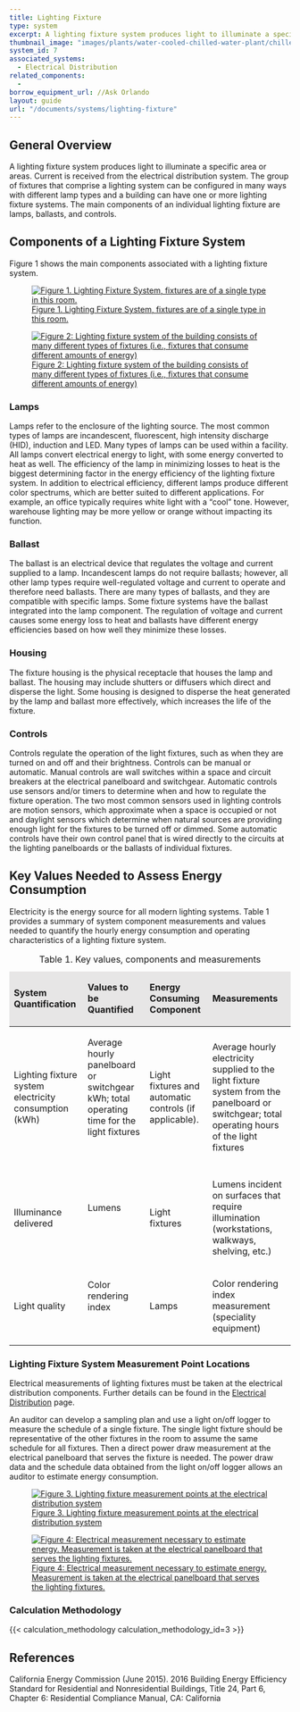 ```yaml
---
title: Lighting Fixture
type: system
excerpt: A lighting fixture system produces light to illuminate a specific area or areas.
thumbnail_image: "images/plants/water-cooled-chilled-water-plant/chilled-water-plant-overview.jpeg"
system_id: 7
associated_systems:
  - Electrical Distribution
related_components:
  - 
borrow_equipment_url: //Ask Orlando
layout: guide
url: "/documents/systems/lighting-fixture"
---
```


## General Overview

A lighting fixture system produces light to illuminate a specific area or areas. Current is received from the electrical distribution system. The group of fixtures that comprise a lighting system can be configured in many ways with different lamp types and a building can have one or more lighting fixture systems. The main components of an individual lighting fixture are lamps, ballasts, and controls. 

## Components of a Lighting Fixture System

Figure 1 shows the main components associated with a lighting fixture system. 

<a href="/images/systems/lighting-fixture/lighting fixture figure1.png">
    <figure class="figure mb-4 mt-3">
        <img src="/images/systems/lighting-fixture/lighting fixture figure1.png" class="figure-img img-fluid rounded" alt="Figure 1. Lighting Fixture System, fixtures are of a single type in this room.">
        <figcaption class="figure-caption text-left">Figure 1. Lighting Fixture System, fixtures are of a single type in this room.</figcaption>
    </figure>
</a>

<a href="/images/systems/lighting-fixture/lighting fixture figure2.png">
    <figure class="figure mb-4 mt-3">
        <img src="/images/systems/lighting-fixture/lighting fixture figure2.png" class="figure-img img-fluid rounded" alt="Figure 2: Lighting fixture system of the building consists of many different types of fixtures (i.e., fixtures that consume different amounts of energy)">
        <figcaption class="figure-caption text-left">Figure 2: Lighting fixture system of the building consists of many different types of fixtures (i.e., fixtures that consume different amounts of energy)</figcaption>
    </figure>
</a>

### Lamps

Lamps refer to the enclosure of the lighting source. The most common types of lamps are incandescent, fluorescent, high intensity discharge (HID), induction and LED. Many types of lamps can be used within a facility. All lamps convert electrical energy to light, with some energy converted to heat as well. The efficiency of the lamp in minimizing losses to heat is the biggest determining factor in the energy efficiency of the lighting fixture system. In addition to electrical efficiency, different lamps produce different color spectrums, which are better suited to different applications. For example, an office typically requires white light with a “cool” tone. However, warehouse lighting may be more yellow or orange without impacting its function.

### Ballast

The ballast is an electrical device that regulates the voltage and current supplied to a lamp.  Incandescent lamps do not require ballasts; however, all other lamp types require well-regulated voltage and current to operate and therefore need ballasts. There are many types of ballasts, and they are compatible with specific lamps. Some fixture systems have the ballast integrated into the lamp component. The regulation of voltage and current causes some energy loss to heat and ballasts have different energy efficiencies based on how well they minimize these losses.

### Housing

The fixture housing is the physical receptacle that houses the lamp and ballast. The housing may include shutters or diffusers which direct and disperse the light. Some housing is designed to disperse the heat generated by the lamp and ballast more effectively, which increases the life of the fixture.

### Controls

Controls regulate the operation of the light fixtures, such as when they are turned on and off and their brightness. Controls can be manual or automatic. Manual controls are wall switches within a space and circuit breakers at the electrical panelboard and switchgear. Automatic controls use sensors and/or timers to determine when and how to regulate the fixture operation. The two most common sensors used in lighting controls are motion sensors, which approximate when a space is occupied or not and daylight sensors which determine when natural sources are providing enough light for the fixtures to be turned off or dimmed.  Some automatic controls have their own control panel that is wired directly to the circuits at the lighting panelboards or the ballasts of individual fixtures.

## Key Values Needed to Assess Energy Consumption

Electricity is the energy source for all modern lighting systems. Table 1 provides a summary of system component measurements and values needed to quantify the hourly energy consumption and operating characteristics of a lighting fixture system.  

<table>
    <caption>Table 1. Key values, components and measurements</caption>
    <thead>
        <tr>
            <td bgcolor="#e7e6e6">
                <p><strong>System Quantification</strong></p>
            </td>
            <td bgcolor="#e7e6e6">
                <p><strong>Values to be Quantified</strong></p>
            </td>
            <td bgcolor="#e7e6e6">
                <p><strong>Energy Consuming Component</strong></p>
            </td>
            <td bgcolor="#e7e6e6">
                <p><strong>Measurements</strong></p>
            </td>
        </tr>
    <tbody>
        <tr>
            <td>
                <p>Lighting fixture system electricity consumption (kWh)</p>
            </td>
            <td>
                <p>Average hourly panelboard or switchgear kWh; total operating time for the light fixtures</p>
                <p><br></p>
            </td>
            <td>
                <p>Light fixtures and automatic controls (if applicable).</p>
            </td>
            <td>
                <p>Average hourly electricity supplied to the light fixture system from the panelboard or switchgear; total operating hours of the light fixtures</p>
            </td>
        </tr>
        <tr>
            <td>
                <p>Illuminance delivered</p>
            </td>
            <td>
                <p>Lumens</p>
                <p><br></p>
            </td>
            <td>
                <p>Light fixtures</p>
            </td>
            <td>
                <p>Lumens incident on surfaces that require illumination (workstations, walkways, shelving, etc.)</p>
            </td>
        </tr>
        <tr>
            <td>
                <p>Light quality</p>
            </td>
            <td>
                <p>Color rendering index</p>
                <p><br></p>
            </td>
            <td>
                <p>Lamps</p>
            </td>
            <td>
                <p>Color rendering index measurement (speciality equipment)</p>
            </td>
        </tr>
    </tbody>
</table>

### Lighting Fixture System Measurement Point Locations

Electrical measurements of lighting fixtures must be taken at the electrical distribution components. Further details can be found in the <a href="/documents/systems/electrical-distribution">Electrical Distribution</a> page.  

An auditor can develop a sampling plan and use a light on/off logger to measure the schedule of a single fixture. The single light fixture should be representative of the other fixtures in the room to assume the same schedule for all fixtures. Then a direct power draw measurement at the electrical panelboard that serves the fixture is needed. The power draw data and the schedule data obtained from the light on/off logger allows an auditor to estimate energy consumption.

<a href="/images/systems/lighting-fixture/lighting fixture figure3.png">
    <figure class="figure mb-4 mt-3">
        <img src="/images/systems/lighting-fixture/lighting fixture figure3.png" class="figure-img img-fluid rounded" alt="Figure 3. Lighting fixture measurement points at the electrical distribution system">
        <figcaption class="figure-caption text-left">Figure 3. Lighting fixture measurement points at the electrical distribution system</figcaption>
    </figure>
</a>

<a href="/images/systems/lighting-fixture/lighting fixture figure4.png">
    <figure class="figure mb-4 mt-3">
        <img src="/images/systems/lighting-fixture/lighting fixture figure4.png" class="figure-img img-fluid rounded" alt="Figure 4: Electrical measurement necessary to estimate energy. Measurement is taken at the electrical panelboard that serves the lighting fixtures.">
        <figcaption class="figure-caption text-left">Figure 4: Electrical measurement necessary to estimate energy. Measurement is taken at the electrical panelboard that serves the lighting fixtures.</figcaption>
    </figure>
</a>

### Calculation Methodology

{{< calculation_methodology calculation_methodology_id=3 >}}

## References

California Energy Commission (June 2015). 2016 Building Energy Efficiency Standard for Residential and Nonresidential Buildings, Title 24, Part 6, Chapter 6: Residential Compliance Manual, CA: California